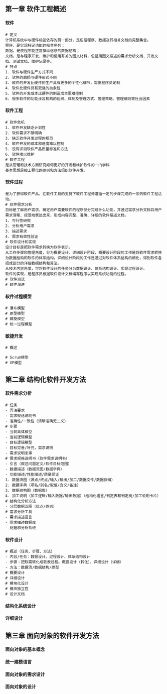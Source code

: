 ## 第一章 软件工程概述

#### 软件

```shell
# 定义
计算机系统中与硬件相互依存的另一部分，是包括程序、数据及其相关文档的完整集合。
程序，是实现特定功能的指令序列；
数据，是使程序能正常操纵信息的数据结构；
文档，是与程序开发、维护和使用有关的图文材料，包括用图文描述的需求分析文档、开发文档、测试文档、维护记录等。
# 特点
1. 软件与硬件生产方式不同
2. 软件的磨损与硬件形式不同
3. 软件的开发比硬件的生产具有更多的个性化细节，需要程序员定制
4. 软件比硬件具有更强的抽象性
5. 软件的开发成本比硬件的制造成本更难控制
6. 很多软件的功能涉及机构的组织、体制及管理方式、管理策略、管理细则等社会因素
```

#### 软件工程

```shell
# 软件危机
1. 软件开发缺乏计划性
2. 软件需求不够明确
3. 缺乏软件开发过程的规范
4. 软件开发的成本和进度难以控制
5. 没有评测软件产品质量标准和方法
6. 软件难以维护
# 软件工程
是从管理和技术方面研究如何更好的开发和维护软件的一门学科
基本思想是按工程化的原则和方法组织软件开发。
```

#### 软件过程

```shell
是为了获得软件产品，在软件工具的支持下软件工程师遵循一定的步骤完成的一系列软件工程活动。
# 软件需求分析
目标是了解用户需求，确定用户需要软件的程序部分完成什么功能，并通过需求分析文档将用户需求清晰、规范地表达出来，形成内容完整、准确、详细的软件描述文档。
1. 可行性研究
2. 分析用户需求
3. 描述需求
4. 需求有效性验证
# 软件设计和实现
设计目标是把软件需求转换为软件表示。
从工作步骤和管理角度，分为概要设计、详细设计阶段，概要设计阶段的工作是将软件需求转换为数据结构和软件的体系结构。详细设计阶段的工作是通过对软件体系结构的细化，得到软件各组成部分的详细数据结构和算法。
从技术内容角度，可将软件设计的任务分为数据设计、体系结构设计、实现过程设计。
软件的实现，是程序员根据软件设计文档编写程序以实现系统功能的过程。
# 软件测试
# 软件演进
```

#### 软件过程模型

```shell
# 瀑布模型
# 原型模型
# 螺旋模型
# 统一过程模型
```

#### 敏捷开发

```shell
# 概述
```

```shell
# Scrum模型
# XP模型
```

## 第二章 结构化软件开发方法

#### 软件需求分析

```shell
# 任务
- 弄清要求
- 需求规格说明书
- 准确性/一致性（清晰准确无二义）
# 步骤
- 当前具体模型
- 当前逻辑模型
- 目标逻辑模型
- 目标完善/补充，需求说明
- 需求说明复审
# 需求规格说明书（软件需求说明书）
- 引言（叙述问题定义/软件目标范围）
- 数据描述（数据流图/数据字典）
- 功能描述/性能描述/质量保证
1. 数据流图（源点/终点/输入/输出/加工/数据文件/数据存储）
2. 数据字典（项名/别名/取值/含义/备注）
3. 数据结构图（数据库）
4. 加工说明（加工逻辑/输入数据/输出数据）（结构化语言/判定表和判定树/加工说明卡片）
# 结构化分析方法
- 分层数据流图（优点/原则）
# 需求分析工具
- 需求描述语言
- 需求描述数据库
- 处理和分析系统
```

#### 软件设计

```shell
# 概述（任务、步骤、方法）
- 内容/任务：数据设计、过程设计、体系结构设计
- 步骤：把软需转化成软表过程。概要设计（转化）、详细设计（详细）
- 方法：数据流/数据结构/原型
# 概要设计
# 详细设计
# 模块化设计
# 模块独立性
# 设计文档
```

#### 结构化系统设计

#### 详细设计

## 第三章 面向对象的软件开发方法

#### 面向对象的基本概念

#### 统一建模语言

#### 面向对象的需求设计

#### 面向对象的设计



